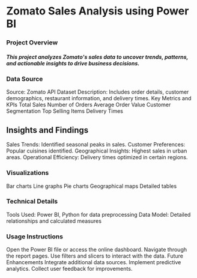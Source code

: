 # Zomato Sales Analysis using Power BI
### Project Overview
##### This project analyzes Zomato's sales data to uncover trends, patterns, and actionable insights to drive business decisions.

### Data Source
Source: Zomato API
Dataset Description: Includes order details, customer demographics, restaurant information, and delivery times.
Key Metrics and KPIs
Total Sales
Number of Orders
Average Order Value
Customer Segmentation
Top Selling Items
Delivery Times
## Insights and Findings
Sales Trends: Identified seasonal peaks in sales.
Customer Preferences: Popular cuisines identified.
Geographical Insights: Highest sales in urban areas.
Operational Efficiency: Delivery times optimized in certain regions.
### Visualizations
Bar charts
Line graphs
Pie charts
Geographical maps
Detailed tables
### Technical Details
Tools Used: Power BI, Python for data preprocessing
Data Model: Detailed relationships and calculated measures
### Usage Instructions
Open the Power BI file or access the online dashboard.
Navigate through the report pages.
Use filters and slicers to interact with the data.
Future Enhancements
Integrate additional data sources.
Implement predictive analytics.
Collect user feedback for improvements.
